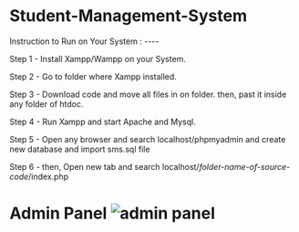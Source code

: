 # Student-Management-System

Instruction to Run on Your System : ----

Step 1 - Install Xampp/Wampp on your System.

Step 2 - Go to folder where Xampp installed.

Step 3 - Download code and move all files in on folder. then, past it inside any folder of htdoc.

Step 4 - Run Xampp and start Apache and Mysql.

Step 5 - Open any browser and search localhost/phpmyadmin and create new database and import sms.sql file

Step 6 -  then, Open new tab and search localhost/*folder-name-of-source-code*/index.php




<h1>Admin Panel</h>
<img src="https://i.imgur.com/Xkhpo1X.png" alt="admin panel"></mg>
